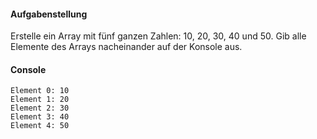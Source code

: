 #### Aufgabenstellung

Erstelle ein Array mit fünf ganzen Zahlen: 10, 20, 30, 40 und 50.
Gib alle Elemente des Arrays nacheinander auf der Konsole aus.

#### Console
```
Element 0: 10
Element 1: 20
Element 2: 30
Element 3: 40
Element 4: 50
```
